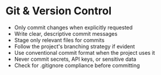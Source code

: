 # Git & Version Control

- Only commit changes when explicitly requested
- Write clear, descriptive commit messages
- Stage only relevant files for commits
- Follow the project's branching strategy if evident
- Use conventional commit format when the project uses it
- Never commit secrets, API keys, or sensitive data
- Check for .gitignore compliance before committing
